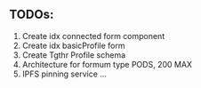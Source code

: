 ## TODOs:

1. Create idx connected form component
2. Create idx basicProfile form
3. Create Tgthr Profile schema
4. Architecture for formum type PODS, 200 MAX
5. IPFS pinning service
   ...
